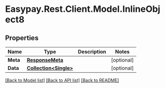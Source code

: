 # Easypay.Rest.Client.Model.InlineObject8

## Properties

Name | Type | Description | Notes
------------ | ------------- | ------------- | -------------
**Meta** | [**ResponseMeta**](ResponseMeta.md) |  | [optional] 
**Data** | [**Collection&lt;Single&gt;**](Single.md) |  | [optional] 

[[Back to Model list]](../README.md#documentation-for-models) [[Back to API list]](../README.md#documentation-for-api-endpoints) [[Back to README]](../README.md)

